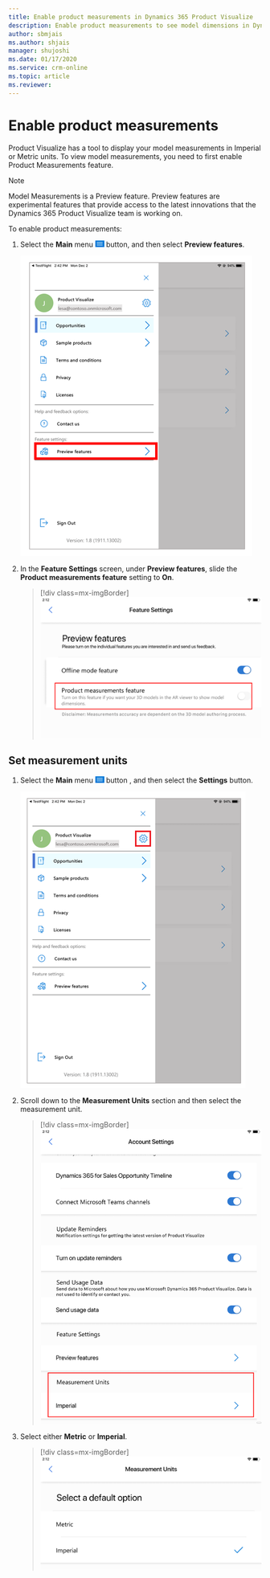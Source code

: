 ```yaml
---
title: Enable product measurements in Dynamics 365 Product Visualize
description: Enable product measurements to see model dimensions in Dynamics 365 Product Visualize.
author: sbmjais
ms.author: shjais
manager: shujoshi
ms.date: 01/17/2020
ms.service: crm-online
ms.topic: article
ms.reviewer:
---
```


# Enable product measurements

Product Visualize has a tool to display your model measurements in Imperial or Metric units. To view model measurements, you need to first enable Product Measurements feature. 

> [!NOTE]
> Model Measurements is a Preview feature. Preview features are experimental features that provide access to the latest innovations that the Dynamics 365 Product Visualize team is working on.

To enable product measurements:

1. Select the **Main** menu ![Main menu button](media/hamburger-icon.png "Main menu button") button, and then select **Preview features**.

   ![Preview features](media/preview-features.PNG "Preview features")

2. In the **Feature Settings** screen, under **Preview features**, slide the **Product measurements feature** setting to **On**.

    > [!div class=mx-imgBorder]
    > ![Product measurements feature](media/product-measurements-feature.png "Product measurements feature")

## Set measurement units

1. Select the **Main** menu ![Main menu button](media/hamburger-icon.png "Main menu button") button , and then select the **Settings** button.

   ![Settings button](media/edit-account-settings.png "Settings button")

2. Scroll down to the **Measurement Units** section and then select the measurement unit.

     > [!div class=mx-imgBorder]
     > ![Measurement Units section](media/measurement-units-section.png "Measurement Units")

3. Select either **Metric** or **Imperial**.

    > [!div class=mx-imgBorder]
    > ![Select measurement unit](media/select-measurement-unit.png "Select measurement unit")

